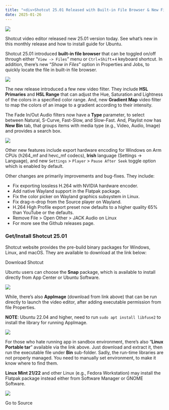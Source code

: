 ```yaml
---
title: "<div>Shotcut 25.01 Released with Built-in File Browser & New Filters</div>"
date: 2025-01-26
---
```


![](https://ubuntuhandbook.org/wp-content/uploads/2025/01/shotcut-logo-250x250.webp)

Shotcut video editor released new 25.01 version today. See what’s new in this monthly release and how to install guide for Ubuntu.

Shotcut 25.01 introduced **built-in file browser** that can be toggled on/off through either “`View -> Files`” menu or `Ctrl`+`Shift`+`4` keyboard shortcut. In addition, there’s new “_Show in Files_” option in Properties and Jobs, to quickly locate the file in built-in file browser.

![](https://ubuntuhandbook.org/wp-content/uploads/2025/01/shotcut-files-700x478.webp)

The new release introduced a few new video filter. They include **HSL Primaries** and **HSL Range** that can adjust the Hue, Saturation and Lightness of the colors in a specified color range. And, new **Gradient Map** video filter to map the colors of an image to a gradient according to their intensity.

The Fade In/Out Audio filters now have a **Type** parameter, to select between Natural, S-Curve, Fast-Slow, and Slow-Fast. And, Playlist now has **New Bin** tab, that groups items with media type (e.g., Video, Audio, Image) and provides a search box.

![](https://ubuntuhandbook.org/wp-content/uploads/2025/01/shotcut-bins-700x469.webp)

Other new features include export hardware encoding for Windows on Arm CPUs (h264\_mf and hevc\_mf codecs), **Irish** language (Settings -> Language), and new `Settings` > `Player` > `Pause After Seek` toggle option which is enabled by default.

Other changes are primarily improvements and bug-fixes. They include:

- Fix exporting lossless H.264 with NVIDIA hardware encoder.
- Add native Wayland support in the Flatpak package.
- Fix the color picker on Wayland graphics subsystem in Linux.
- Fix drag-n-drop from the Source player on Wayland.
- H.264 High Profile export preset now defaults to a higher quality 65% than YouTube or the defaults.
- Remove File > Open Other > JACK Audio on Linux
- For more see the Github releases page.

### Get/Install Shotcut 25.01

Shotcut website provides the pre-build binary packages for Windows, Linux, and macOS. They are available to download at the link below:

Download Shotcut

Ubuntu users can choose the **Snap** package, which is available to install directly from App Center or Ubuntu Software.

![](https://ubuntuhandbook.org/wp-content/uploads/2025/01/shotcut-snap-700x405.webp)

While, there’s also **AppImage** (download from link above) that can be run directly to launch the video editor, after adding executable permission from file Properties.

**NOTE**: Ubuntu 22.04 and higher, need to run `sudo apt install libfuse2` to install the library for running AppImage.

![](https://ubuntuhandbook.org/wp-content/uploads/2025/01/shotcut-appimage-700x524.webp)

For those who hate running app in sandbox environment, there’s also “**Linux Portable tar**” available via the link above. Just download and extract it, then run the executable file under **Bin** sub-folder. Sadly, the run-time libraries are not properly managed. You need to manually set environment, to make it know where to find them.

**Linux Mint 21/22** and other Linux (e.g., Fedora Workstation) may install the Flatpak package instead either from Software Manager or GNOME Software.

![](https://ubuntuhandbook.org/wp-content/uploads/2025/01/shotcut-flatpak-700x399.webp)

Go to Source
